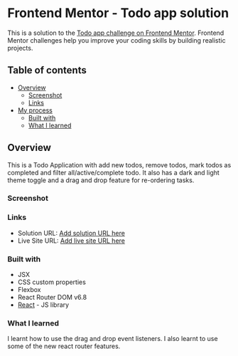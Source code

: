 # Frontend Mentor - Todo app solution

This is a solution to the [Todo app challenge on Frontend Mentor](https://www.frontendmentor.io/challenges/todo-app-Su1_KokOW). Frontend Mentor challenges help you improve your coding skills by building realistic projects.

## Table of contents

- [Overview](#overview)
  - [Screenshot](#screenshot)
  - [Links](#links)
- [My process](#my-process)
  - [Built with](#built-with)
  - [What I learned](#what-i-learned)

## Overview

This is a Todo Application with add new todos, remove todos, mark todos as completed and filter all/active/complete todo. It also has a dark and light theme toggle and a drag and drop feature for re-ordering tasks.

### Screenshot

### Links

- Solution URL: [Add solution URL here](https://your-solution-url.com)
- Live Site URL: [Add live site URL here](https://your-live-site-url.com)

### Built with

- JSX
- CSS custom properties
- Flexbox
- React Router DOM v6.8
- [React](https://reactjs.org/) - JS library

### What I learned

I learnt how to use the drag and drop event listeners. I also learnt to use some of the new react router features.
